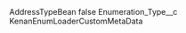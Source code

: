 <?xml version="1.0" encoding="UTF-8"?>
<CustomMetadata xmlns="http://soap.sforce.com/2006/04/metadata" xmlns:xsi="http://www.w3.org/2001/XMLSchema-instance" xmlns:xsd="http://www.w3.org/2001/XMLSchema">
    <label>AddressTypeBean</label>
    <protected>false</protected>
    <values>
        <field>Enumeration_Type__c</field>
        <value xsi:type="xsd:string">KenanEnumLoaderCustomMetaData</value>
    </values>
</CustomMetadata>
